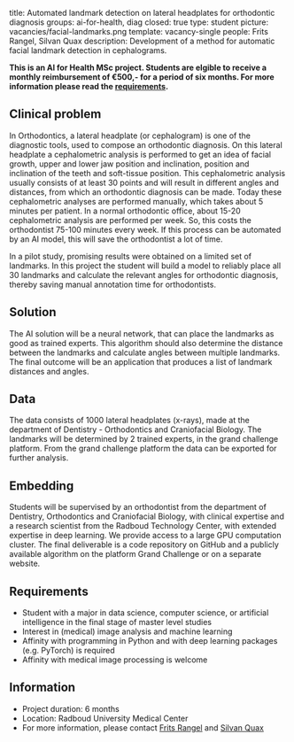 title: Automated landmark detection on lateral headplates for orthodontic diagnosis
groups: ai-for-health, diag
closed: true
type: student
picture: vacancies/facial-landmarks.png
template: vacancy-single
people: Frits Rangel, Silvan Quax
description: Development of a method for automatic facial landmark detection in cephalograms.

**This is an AI for Health MSc project. Students are
elgible to receive a monthly reimbursement of €500,- for
a period of six months. For more information please read the
[requirements](https://www.ai-for-health.nl/requirements/).**

## Clinical problem 

In Orthodontics, a lateral headplate (or cephalogram) is one of the diagnostic tools, used to compose an orthodontic diagnosis. On this lateral headplate a cephalometric analysis is performed to get an idea of facial growth, upper and lower jaw position and inclination, position and inclination of the teeth and soft-tissue position. This cephalometric analysis usually consists of at least 30 points and will result in different angles and distances, from which an orthodontic diagnosis can be made.
Today these cephalometric analyses are performed manually, which takes about 5 minutes per patient. In a normal orthodontic office, about 15-20 cephalometric analysis are performed per week. So, this costs the orthodontist 75-100 minutes every week. If this process can be automated by an AI model, this will save the orthodontist a lot of time.

In a pilot study, promising results were obtained on a limited set of landmarks. In this project the student will build a model to reliably place all 30 landmarks and calculate the relevant angles for orthodontic diagnosis, thereby saving manual annotation time for orthodontists. 

## Solution 

The AI solution will be a neural network, that can place the landmarks as good as trained experts. This algorithm should also determine the distance between the landmarks and calculate angles between multiple landmarks.  The final outcome will be an application that produces a list of landmark distances and angles. 

## Data 

The data consists of 1000 lateral headplates (x-rays), made at the department of Dentistry - Orthodontics and Craniofacial Biology. The landmarks will be determined by 2 trained experts, in the grand challenge platform. From the grand challenge platform the data can be exported for further analysis.

## Embedding

Students will be supervised by an orthodontist from the department of Dentistry, Orthodontics and Craniofacial Biology, with clinical expertise and a research scientist from the Radboud Technology Center, with extended expertise in deep learning. We provide access to a large GPU computation cluster.
The final deliverable is a code repository on GitHub and a publicly available algorithm on the platform Grand Challenge or on a separate website.

## Requirements 
- Student with a major in data science, computer science, or artificial
    intelligence in the final stage of master level studies
- Interest in (medical) image analysis and machine learning 
- Affinity with programming in Python and with deep learning packages 
    (e.g. PyTorch) is required
- Affinity with medical image processing is welcome

## Information 
- Project duration: 6 months 
- Location: Radboud University Medical Center 
- For more information, please contact [Frits Rangel](mailto:frits.rangel@radboudumc.nl) and [Silvan Quax](mailto:silvan.quax@radboudumc.nl)
